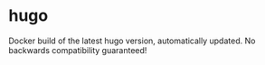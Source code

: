 # hugo
Docker build of the latest hugo version, automatically updated. No backwards compatibility guaranteed!
